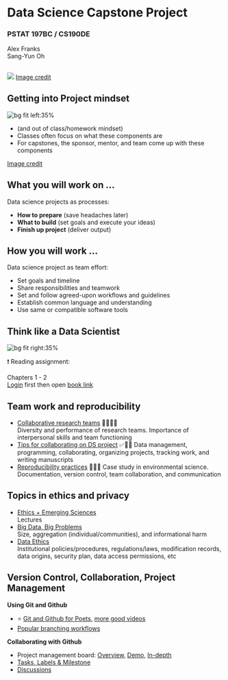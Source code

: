 <!--
theme: gaia
paginate: true
headingDivider: 2 
backgroundColor: white
-->

<!-- _class: lead -->

# Data Science Capstone Project
### PSTAT 197BC / CS190DE

Alex Franks  
Sang-Yun Oh

##

<!-- _class: lead -->

![](https://learning.oreilly.com/library/view/think-like-a/9781633430273/01fig01_alt.jpg)
[Image credit](https://learning.oreilly.com/library/view/think-like-a/9781633430273/)


## Getting into Project mindset

![bg fit left:35%](https://learning.oreilly.com/library/view/think-like-a/9781633430273/02fig02.jpg)

* (and out of class/homework mindset)
* Classes often focus on what these components are
* For capstones, the sponsor, mentor, and team come up with these components

[Image credit](https://learning.oreilly.com/library/view/think-like-a/9781633430273/)


## What you will work on ...

Data science projects as processes:

* **How to prepare** (save headaches later)
* **What to build** (set goals and execute your ideas)
* **Finish up project** (deliver output)


## How you will work ...

Data science project as team effort:

* Set goals and timeline
* Share responsibilities and teamwork
* Set and follow agreed-upon workflows and guidelines
* Establish common language and understanding
* Use same or compatible software tools


## Think like a Data Scientist

![bg fit right:35%](https://images.manning.com/360/480/resize/book/3/14e6612-b8c6-408c-9a69-1009f61e0d50/Godsey-TLDS-HI.png)

:exclamation: Reading assignment: 

Chapters 1 - 2  
[Login](http://uclibs.org/PID/432785) first then open [book link](https://learning.oreilly.com/library/view/think-like-a/9781633430273/)


## Team work and reproducibility

* [Collaborative research teams](https://doi.org/10.1890/130001) :dog::mouse::rabbit::frog:  
    Diversity and performance of research teams. Importance of interpersonal skills and team functioning 
* [Tips for collaborating on DS project](https://doi.org/10.1371/journal.pcbi.1005510) :white_check_mark::calendar::notebook:
    Data management, programming, collaborating, organizing projects, tracking work, and writing manuscripts
* [Reproducibility practices](https://doi.org/10.1038/s41559-017-0160) :facepunch::tada::clap: 
    Case study in environmental science. Documentation, version control, team collaboration, and communication


## Topics in ethics and privacy

- [Ethics + Emerging Sciences](http://ethics.calpoly.edu/)  
    Lectures
- [Big Data, Big Problems](https://doi.org/10.1080/08900523.2014.863126)  
    Size, aggregation (individual/communities), and informational harm
- [Data Ethics](https://doi.org/10.1089/big.2018.0083)  
    Institutional policies/procedures, regulations/laws, modification records, data origins, security plan, data access permissions, etc


## Version Control, Collaboration, Project Management <!-- fit --> 

**Using Git and Github**
- :star: [Git and Github for Poets](https://youtube.com/playlist?list=PLRqwX-V7Uu6ZF9C0YMKuns9sLDzK6zoiV), [more good videos](https://youtube.com/playlist?list=PLnBmnPde1L9dsZV1cR2DFYNLNKrO56mjy)
- [Popular branching workflows](https://youtu.be/aJnFGMclhU8)

**Collaborating with Github**
- Project management board: [Overview](https://youtu.be/nI5VdsVl0FM), [Demo](https://youtu.be/ff5cBkPg-bQ?t=40), [In-depth](https://youtube.com/playlist?list=PLiO7XHcmTslc5hGrbnnmHIb0SeJLTpOEu)
- [Tasks, Labels & Milestone](https://youtu.be/ukYSRu4k0gs)
- [Discussions](https://youtu.be/BnnevOZx7g0)
